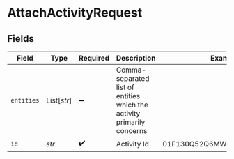 # AttachActivityRequest


## Fields

| Field                                                                  | Type                                                                   | Required                                                               | Description                                                            | Example                                                                |
| ---------------------------------------------------------------------- | ---------------------------------------------------------------------- | ---------------------------------------------------------------------- | ---------------------------------------------------------------------- | ---------------------------------------------------------------------- |
| `entities`                                                             | List[*str*]                                                            | :heavy_minus_sign:                                                     | Comma-separated list of entities which the activity primarily concerns |                                                                        |
| `id`                                                                   | *str*                                                                  | :heavy_check_mark:                                                     | Activity Id                                                            | 01F130Q52Q6MWSNS8N2AVXV4JN                                             |
